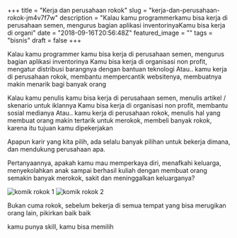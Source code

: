 +++
title = "Kerja dan perusahaan rokok"
slug = "kerja-dan-perusahaan-rokok-jm4v7f7w"
description = "Kalau kamu programmerkamu bisa kerja di perusahaan semen, mengurus bagian aplikasi inventorinyaKamu bisa kerja di organi"
date = "2018-09-16T20:56:48Z"
featured_image = ""
tags = "bisnis"
draft = false
+++ 
 
Kalau kamu programmer
kamu bisa kerja di perusahaan semen, mengurus bagian aplikasi inventorinya
Kamu bisa kerja di organisasi non profit, mengatur distribusi barangnya dengan bantuan teknologi
Atau.. kamu kerja di perusahaan rokok, membantu mempercantik websitenya, membuatnya makin menarik bagi banyak orang

Kalau kamu penulis
kamu bisa kerja di perusahaan semen, menulis artikel / skenario untuk iklannya
Kamu bisa kerja di organisasi non profit, membantu sosial medianya
Atau.. kamu kerja di perusahaan rokok, menulis hal yang membuat orang makin tertarik untuk merokok, membeli banyak rokok, karena itu tujuan kamu dipekerjakan

Apapun karir yang kita pilih, ada selalu banyak pilihan untuk bekerja dimana, dan mendukung perusahaan apa.

Pertanyaannya, apakah kamu mau memperkaya diri, menafkahi keluarga, menyekolahkan anak sampai berhasil kuliah dengan membuat orang semakin banyak merokok, sakit dan meninggalkan keluarganya?

![komik rokok 1](https://image.ibb.co/chOK49/rokok1.jpg)
![komik rokok 2](https://image.ibb.co/e7S1HU/rokok2.jpg)

Bukan cuma rokok, sebelum bekerja di semua tempat yang bisa merugikan orang lain, pikirkan baik baik

kamu punya skill, kamu bisa memilih
